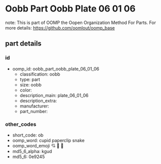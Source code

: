 # Oobb Part Oobb Plate 06 01 06  

note: This is part of OOMP the Oopen Organization Method For Parts. For more details: https://github.com/oomlout/oomp_base

##  part details





### id
* oomp_id: oobb_part_oobb_plate_06_01_06
  * classification: oobb
  * type: part
  * size: oobb
  * color: 
  * description_main: plate_06_01_06
  * description_extra: 
  * manufacturer: 
  * part_number: 

### other_codes
* short_code: ob
* oomp_word: cupid paperclip snake
* oomp_word_emoji :cupid: :paperclip: :snake:
* md5_6_alpha: kgud
* md5_6: 0e9245